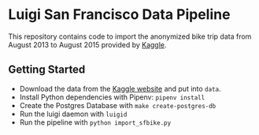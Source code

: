 # Luigi San Francisco Data Pipeline

This repository contains code to import the anonymized bike trip data from August 2013 to August 2015 provided by [Kaggle](https://www.kaggle.com).


## Getting Started

- Download the data from the [Kaggle website](https://www.kaggle.com/benhamner/sf-bay-area-bike-share/data) and put into `data`.
- Install Python dependencies with Pipenv: `pipenv install`
- Create the Postgres Database with `make create-postgres-db`
- Run the luigi daemon with `luigid`
- Run the pipeline with `python import_sfbike.py`
